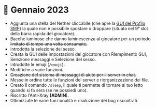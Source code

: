 # 📜 Gennaio 2023

* Aggiunta una stella del Nether cliccabile (che apre la [GUI del Profilo SMP](../../../il-server/funzionalita-dellsmp/profilo-smp.md#la-gui-principale)) la quale non è possibile spostare o droppare (situata nel 9° slot della barra rapida del giocatore).
* ~~Bacche luminose che danno luminescenza al giocatore per un periodo limitato di tempo una volta consumate.~~
* Introdotta la selezione del sesso.
* Creata la GUI delle impostazioni del giocatore con RIempimento GUI, Selezione messaggi e Selezione del sesso.
* Introdotte le emoji (`/emoji`).
* Modifiche a varie funzioni.
* ~~Creazione del sistema di messaggi di aiuto per il server in chat.~~
* Messe in ordine tutte le funzioni del server e riorganizzazione dei file.
* Creato il comando `/sleep`, il quale ti permette di tornare al tuo letto quando si fa sera (se ne possiedi uno).
* Riscritto l'Anti-Xray **\[ADMIN]**.
* Ottimizzate le varie funzionalità e risoluzione dei bug riscontrati.
